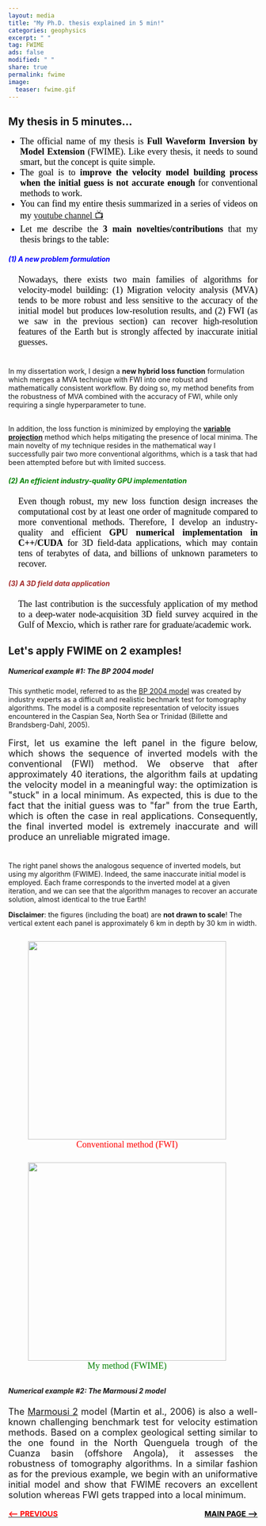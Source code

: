 ```yaml
---
layout: media
title: "My Ph.D. thesis explained in 5 min!"
categories: geophysics
excerpt: " "
tag: FWIME
ads: false
modified: " "
share: true
permalink: fwime
image:
  teaser: fwime.gif
---
```


<style>
.left, .right {
  display: inline-block;
}

.h5{
    margin-left: 20px;
}

.paragraph{
    text-align: justify;
    font-size: 18px;
    font-family: Georgia;
    color: black;
    margin-left: 20px;
}

.plist{
    text-align: justify;
    font-size: 18px;
    font-family: Georgia;
    color: black;
}

</style>


<h2>My thesis in 5 minutes...</h2>
<ul>
<li class="plist">The official name of my thesis is <b>Full Waveform Inversion by Model Extension</b> (FWIME). Like every thesis, it needs to sound smart, but the concept is quite simple.</li>
<li class="plist">The goal is to <b>improve the velocity model building process when the initial guess is not accurate enough</b> for conventional methods to work.</li>
<li class="plist">You can find my entire thesis summarized in a series of videos on my <a href="https://www.youtube.com/channel/UCjloQO0H6JnddXoB017mcog" target="_blank">youtube channel 📺</a></li>
<li class="plist">Let me describe the <b>3 main novelties/contributions</b> that my thesis brings to the table:</li>
</ul>

<h5 style="color: blue">(1) A new problem formulation</h5>

<p class="paragraph">
Nowadays, there exists two main families of algorithms for velocity-model building: (1) Migration velocity analysis (MVA) tends to be more robust and less sensitive to the accuracy of the initial model but produces low-resolution results, and (2) FWI (as we saw in the previous section) can recover high-resolution features of the Earth but is strongly affected by inaccurate initial guesses.<br/><br/>

In my dissertation work, I design a <b>new hybrid loss function</b> formulation which merges a MVA technique with FWI into one robust and mathematically consistent workflow. By doing so, my method benefits from the robustness of MVA combined with the accuracy of FWI, while only requiring a single hyperparameter to tune.<br/><br/>

In addition, the loss function is minimized by employing the <a href="https://iopscience.iop.org/article/10.1088/0266-5611/19/2/201/meta" target="_blank"><b>variable projection</b></a> method which helps mitigating the presence of local minima. The main novelty of my technique resides in the mathematical way I successfully pair two more conventional algorithms, which is a task that had been attempted before but with limited success.
</p>

<h5 style="color: green">(2) An efficient industry-quality GPU implementation</h5>

<p class="paragraph">
Even though robust, my new loss function design increases the computational cost by at least one order of magnitude compared to more conventional methods. Therefore, I develop an industry-quality and efficient <b>GPU numerical implementation in C++/CUDA</b> for 3D field-data applications, which may contain tens of terabytes of data, and billions of unknown parameters to recover.
</p>

<h5 style="color: brown">(3) A 3D field data application</h5>
<p class="paragraph">
The last contribution is the successfuly application of my method to a deep-water node-acquisition 3D field survey acquired in the Gulf of Mexcio, which is rather rare for graduate/academic work.
</p>

<h2>Let's apply FWIME on 2 examples!</h2>

<h5>Numerical example #1: The BP 2004 model</h5>
<p>
This synthetic model, referred to as the <a href="/papers/bp_2004_eage.pdf" target="_blank">BP 2004 model</a> was created by industry experts as a difficult and realistic bechmark test for tomography algorithms. The model is a composite representation of velocity issues encountered in the Caspian Sea, North Sea or Trinidad (Billette and Brandsberg-Dahl, 2005).<br/>
</p>

<p style="text-align:justify; font-size: 18px">
First, let us examine the left panel in the figure below, which shows the sequence of inverted models with the conventional (FWI) method. We observe that after approximately 40 iterations, the algorithm fails at updating the velocity model in a meaningful way: the optimization is "stuck" in a local minimum. As expected, this is due to the fact that the initial guess was to "far" from the true Earth, which is often the case in real applications. Consequently, the final inverted model is extremely inaccurate and will produce an unreliable migrated image. <br/><br/>

The right panel shows the analogous sequence of inverted models, but using my algorithm (FWIME). Indeed, the same inaccurate initial model is employed. Each frame corresponds to the inverted model at a given iteration, and we can see that the algorithm manages to recover an accurate solution, almost identical to the true Earth! <br/>
</p>

<p>
<b>Disclaimer</b>: the figures (including the boat) are <b>not drawn to scale</b>! The vertical extent each panel is approximately 6 km in depth by 30 km in width.
</p>

<figure class="left">
  <img class="top" src="/images/bp_fwi_new.gif" width="400"/>
  <figcaption style="height: 1.0em; text-align:center; font-size: 18px; font-family: Calibri; color: black; margin-left: 0px"><span style="color: red;">Conventional method (FWI)</span></figcaption>
</figure>

<figure class="right">
  <img class="average" src="/images/bp_fwime_new.gif" width="400"/>
  <figcaption style="height: 1.0em; text-align:center; font-size: 18px; font-family: Calibri; color: black; margin-left: 0px"><span style="color: green;">My method (FWIME)</span></figcaption>
</figure>


<h5>Numerical example #2: The Marmousi 2 model</h5>
<p style="text-align:justify; font-size: 18px">
The <a href="/papers/marmousi2.pdf">Marmousi 2</a> model (Martin et al., 2006) is also a well-known challenging benchmark test for velocity estimation methods. Based on a complex geological setting similar to the one found in the North Quenguela trough of the Cuanza basin (offshore Angola), it assesses the robustness of tomography algorithms. In a similar fashion as for the previous example, we begin with an uniformative initial model and show that FWIME recovers an excellent solution whereas FWI gets trapped into a local minimum.
</p>

<!-- <h5>Selected publications and industry reports</h5> -->


<p>
<span style="float:left; font-size: 15px"><a href="/bottleneck"><b><span style="color: red"><-- PREVIOUS</span></b></a></span>
<span style="float:right; font-size: 15px"><a href="/geophysics"><b><span style="color: black">MAIN PAGE --></span></b> </a></span>
</p>
<br/>
<br/>

